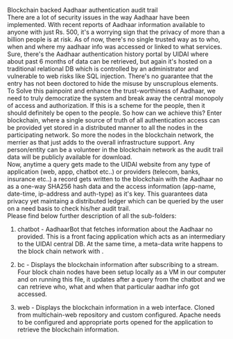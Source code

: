 Blockchain backed Aadhaar authentication audit trail
<br/>
There are a lot of security issues in the way Aadhaar have been implemented. With recent reports of Aadhaar information available to anyone with just Rs. 500, it's a worrying sign that the privacy of more than a billion people is at risk. As of now, there's no single trusted way as to who, when and where my aadhaar info was accessed or linked to what services. Sure, there's the Aadhaar authentication history portal by UIDAI where about past 6 months of data can be retrieved, but again it's hosted on a traditional relational DB which is controlled by an administrator and vulnerable to web risks like SQL injection. There's no guarantee that the entry has not been doctored to hide the misuse by unscruplous elements.
<br/>
To Solve this painpoint and enhance the trust-worthiness of Aadhaar, we need to truly democratize the system and break away the central monopoly of access and authorization. If this is a scheme for the people, then it should definitely be open to the people. So how can we achieve this? Enter blockchain, where a single source of truth of all authentication access can be provided yet stored in a distributed manner to all the nodes in the participating network. So more the nodes in the blockchain network, the merrier as that just adds to the overall infrastructure support. Any person/entity can be a volunteer in the blockchain network as the audit trail data will be publicly available for download.
<br/>
Now, anytime a query gets made to the UIDAI website from any type of application (web, appp, chatbot etc..) or providers (telecom, banks, insurance etc..) a record gets written to the blockchain with the Aadhaar no as a one-way SHA256 hash data and the access information (app-name, date-time, ip-address and auth-type) as it's key. This guarantees data privacy yet maintaing a distributed ledger which can be queried by the user on a need basis to check his/her audit trail.
<br/>
Please find below further description of all the sub-folders:
1. chatbot - AadhaarBot that fetches information about the Aadhaar no provided. This is a front facing application which acts as an intermediary to the UIDAI central DB. At the same time, a meta-data write happens to the block chain network with .

2. bc - Displays the blockchain information after subscribing to a stream. Four block chain nodes have been setup locally as a VM in our computer and on running this file, it updates after a query from the chatbot and we can retrieve who, what and when that particular aadhar info got accessed.

3. web - Displays the blockchain information in a web interface. Cloned from multichain-web repository and custom configured. Apache needs to be configured and appropriate ports opened for the application to retrieve the blockchain information.
